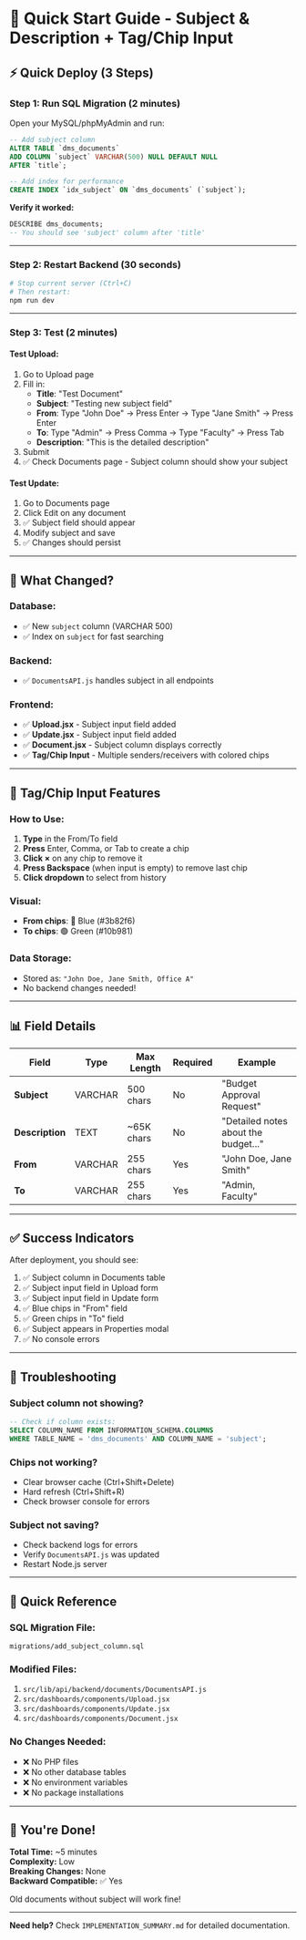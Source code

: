 # 🚀 Quick Start Guide - Subject & Description + Tag/Chip Input

## ⚡ Quick Deploy (3 Steps)

### **Step 1: Run SQL Migration** (2 minutes)
Open your MySQL/phpMyAdmin and run:

```sql
-- Add subject column
ALTER TABLE `dms_documents` 
ADD COLUMN `subject` VARCHAR(500) NULL DEFAULT NULL 
AFTER `title`;

-- Add index for performance
CREATE INDEX `idx_subject` ON `dms_documents` (`subject`);
```

**Verify it worked:**
```sql
DESCRIBE dms_documents;
-- You should see 'subject' column after 'title'
```

---

### **Step 2: Restart Backend** (30 seconds)
```bash
# Stop current server (Ctrl+C)
# Then restart:
npm run dev
```

---

### **Step 3: Test** (2 minutes)

#### **Test Upload:**
1. Go to Upload page
2. Fill in:
   - **Title**: "Test Document"
   - **Subject**: "Testing new subject field"
   - **From**: Type "John Doe" → Press Enter → Type "Jane Smith" → Press Enter
   - **To**: Type "Admin" → Press Comma → Type "Faculty" → Press Tab
   - **Description**: "This is the detailed description"
3. Submit
4. ✅ Check Documents page - Subject column should show your subject

#### **Test Update:**
1. Go to Documents page
2. Click Edit on any document
3. ✅ Subject field should appear
4. Modify subject and save
5. ✅ Changes should persist

---

## 🎯 What Changed?

### **Database:**
- ✅ New `subject` column (VARCHAR 500)
- ✅ Index on `subject` for fast searching

### **Backend:**
- ✅ `DocumentsAPI.js` handles subject in all endpoints

### **Frontend:**
- ✅ **Upload.jsx** - Subject input field added
- ✅ **Update.jsx** - Subject input field added  
- ✅ **Document.jsx** - Subject column displays correctly
- ✅ **Tag/Chip Input** - Multiple senders/receivers with colored chips

---

## 🎨 Tag/Chip Input Features

### **How to Use:**
1. **Type** in the From/To field
2. **Press** Enter, Comma, or Tab to create a chip
3. **Click ×** on any chip to remove it
4. **Press Backspace** (when input is empty) to remove last chip
5. **Click dropdown** to select from history

### **Visual:**
- **From chips**: 🔵 Blue (#3b82f6)
- **To chips**: 🟢 Green (#10b981)

### **Data Storage:**
- Stored as: `"John Doe, Jane Smith, Office A"`
- No backend changes needed!

---

## 📊 Field Details

| Field | Type | Max Length | Required | Example |
|-------|------|------------|----------|---------|
| **Subject** | VARCHAR | 500 chars | No | "Budget Approval Request" |
| **Description** | TEXT | ~65K chars | No | "Detailed notes about the budget..." |
| **From** | VARCHAR | 255 chars | Yes | "John Doe, Jane Smith" |
| **To** | VARCHAR | 255 chars | Yes | "Admin, Faculty" |

---

## ✅ Success Indicators

After deployment, you should see:

1. ✅ Subject column in Documents table
2. ✅ Subject input field in Upload form
3. ✅ Subject input field in Update form
4. ✅ Blue chips in "From" field
5. ✅ Green chips in "To" field
6. ✅ Subject appears in Properties modal
7. ✅ No console errors

---

## 🐛 Troubleshooting

### **Subject column not showing?**
```sql
-- Check if column exists:
SELECT COLUMN_NAME FROM INFORMATION_SCHEMA.COLUMNS 
WHERE TABLE_NAME = 'dms_documents' AND COLUMN_NAME = 'subject';
```

### **Chips not working?**
- Clear browser cache (Ctrl+Shift+Delete)
- Hard refresh (Ctrl+Shift+R)
- Check browser console for errors

### **Subject not saving?**
- Check backend logs for errors
- Verify `DocumentsAPI.js` was updated
- Restart Node.js server

---

## 📝 Quick Reference

### **SQL Migration File:**
`migrations/add_subject_column.sql`

### **Modified Files:**
1. `src/lib/api/backend/documents/DocumentsAPI.js`
2. `src/dashboards/components/Upload.jsx`
3. `src/dashboards/components/Update.jsx`
4. `src/dashboards/components/Document.jsx`

### **No Changes Needed:**
- ❌ No PHP files
- ❌ No other database tables
- ❌ No environment variables
- ❌ No package installations

---

## 🎉 You're Done!

**Total Time:** ~5 minutes  
**Complexity:** Low  
**Breaking Changes:** None  
**Backward Compatible:** ✅ Yes

Old documents without subject will work fine!

---

**Need help?** Check `IMPLEMENTATION_SUMMARY.md` for detailed documentation.
